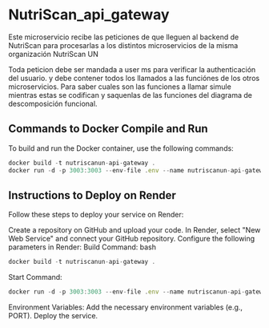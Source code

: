 # NutriScan_api_gateway
Este microservicio recibe las peticiones de que lleguen al backend de NutriScan para procesarlas a los distintos microservicios de la misma organización NutriScan UN

Toda peticion debe ser mandada a user ms para verificar la authenticación del usuario.
y debe contener todos los llamados a las funciónes de los otros microservicios. Para saber cuales son las funciones a llamar simule mientras estas se codifican y saquenlas de las funciones del diagrama de descomposición funcional.

## Commands to Docker Compile and Run

To build and run the Docker container, use the following commands:

```js
docker build -t nutriscanun-api-gateway .
docker run -d -p 3003:3003 --env-file .env --name nutriscanun-api-gateway-docker nutriscanun-api-gateway
```

## Instructions to Deploy on Render
Follow these steps to deploy your service on Render:

Create a repository on GitHub and upload your code.
In Render, select "New Web Service" and connect your GitHub repository.
Configure the following parameters in Render:
Build Command:
bash
```js
docker build -t nutriscanun-api-gateway .
```
Start Command:
```js
docker run -d -p 3003:3003 --env-file .env --name nutriscanun-api-gateway-docker nutriscanun-api-gateway
```
Environment Variables: Add the necessary environment variables (e.g., PORT).
Deploy the service.
